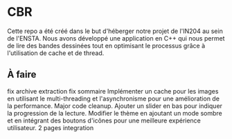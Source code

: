 # CBR

Cette repo a été créé dans le but d'héberger notre projet de l'IN204 au sein de l'ENSTA. Nous avons développé une application en C++ qui nous permet de lire des bandes dessinées tout en optimisant le processus grâce à l'utilisation de cache et de thread.
## À faire
fix archive extraction
fix sommaire
Implémenter un cache pour les images en utilisant le multi-threading et l'asynchronisme pour une amélioration de la performance.
Major code cleanup.
Ajouter un slider en bas pour indiquer la progression de la lecture.
Modifier le thème en ajoutant un mode sombre et en intégrant des boutons d'icônes pour une meilleure expérience utilisateur.
2 pages integration